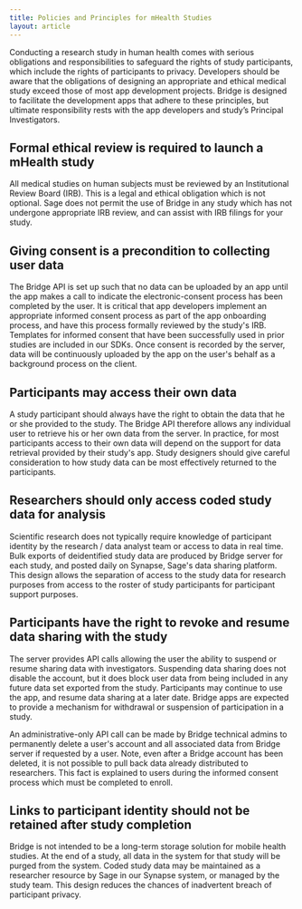 ```yaml
---
title: Policies and Principles for mHealth Studies
layout: article
---
```


Conducting a research study in human health comes with serious obligations and responsibilities to safeguard the rights of study participants, which include the rights of participants to privacy.  Developers should be aware that the obligations of designing an appropriate and ethical medical study exceed those of most app development projects.  Bridge is designed to facilitate the development apps that adhere to these principles, but ultimate responsibility rests with the app developers and study’s Principal Investigators. 

## Formal ethical review is required to launch a mHealth study
All medical studies on human subjects must be reviewed by an Institutional Review Board (IRB).  This is a legal and ethical obligation which is not optional.  Sage does not permit the use of Bridge in any study which has not undergone appropriate IRB review, and can assist with IRB filings for your study.

## Giving consent is a precondition to collecting user data
The Bridge API is set up such that no data can be uploaded by an app until the app makes a call to indicate the electronic-consent process has been completed by the user.  It is critical that app developers implement an appropriate informed consent process as part of the app onboarding process, and have this process formally reviewed by the study's IRB.  Templates for informed consent that have been successfully used in prior studies are included in our SDKs.  Once consent is recorded by the server, data will be continuously uploaded by the app on the user's behalf as a background process on the client. 

## Participants may access their own data
A study participant should always have the right to obtain the data that he or she provided to the study.  The Bridge API therefore allows any individual user to retrieve his or her own data from the server.  In practice, for most participants access to their own data will depend on the support for data retrieval provided by their study's app. Study designers should give careful consideration to how study data can be most effectively returned to the participants.

## Researchers should only access coded study data for analysis
Scientific research does not typically require knowledge of participant identity by the research / data analyst team or access to data in real time. Bulk exports of deidentified study data are produced by Bridge server for each study, and posted daily on Synapse, Sage's data sharing platform. This design allows the separation of access to the study data for research purposes from access to the roster of study participants for participant support purposes.

## Participants have the right to revoke and resume data sharing with the study
The server provides API calls allowing the user the ability to suspend or resume sharing data with investigators.  Suspending data sharing does not disable the account, but it does block user data from being included in any future data set exported from the study.  Participants may continue to use the app, and resume data sharing at a later date.  Bridge apps are expected to provide a mechanism for withdrawal or suspension of participation in a study.

An administrative-only API call can be made by Bridge technical admins to permanently delete a user's account and all associated data from Bridge server if requested by a user.  Note, even after a Bridge account has been deleted, it is not possible to pull back data already distributed to researchers.  This fact is explained to users during the informed consent process which must be completed to enroll.

## Links to participant identity should not be retained after study completion
Bridge is not intended to be a long-term storage solution for mobile health studies.  At the end of a study, all data in the system for that study will be purged from the system.  Coded study data may be maintained as a researcher resource by Sage in our Synapse system, or managed by the study team.  This design reduces the chances of inadvertent breach of participant privacy.
